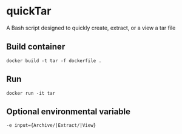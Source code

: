 # quickTar
A Bash script designed to quickly create, extract, or a view a tar file

## Build container
`docker build -t tar -f dockerfile .`
## Run
`docker run -it tar`
## Optional environmental variable
`-e input={Archive/|Extract/|View}`
